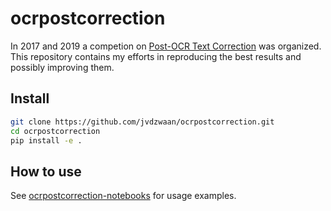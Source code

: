 ocrpostcorrection
================

<!-- WARNING: THIS FILE WAS AUTOGENERATED! DO NOT EDIT! -->

In 2017 and 2019 a competion on [Post-OCR Text
Correction](https://sites.google.com/view/icdar2019-postcorrectionocr)
was organized. This repository contains my efforts in reproducing the
best results and possibly improving them.

## Install

``` sh
git clone https://github.com/jvdzwaan/ocrpostcorrection.git
cd ocrpostcorrection
pip install -e .
```

## How to use

See [ocrpostcorrection-notebooks]() for usage examples.
